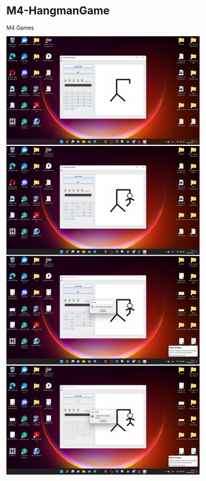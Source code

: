 # M4-HangmanGame
M4 Games

![This is an image](resources/screenshot-1.png)
![This is an image](resources/screenshot-2.png)
![This is an image](resources/screenshot-3.png)
![This is an image](resources/screenshot-4.png)
